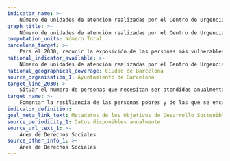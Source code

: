 ```yaml
---
indicator_name: >-
    Número de unidades de atención realizadas por el Centro de Urgencias y Emergencias Sociales (CUESB) y número de personas atendidas en emergencia social
graph_title: >-
    Número de unidades de atención realizadas por el Centro de Urgencias y Emergencias Sociales (CUESB) y número de personas atendidas en emergencia social
computation_units: Número Total
barcelona_target: >-
    Para el 2030, reducir la exposición de las personas más vulnerables a situaciones de crisis o desastre, así como incrementar su resiliencia para hacerles frente
national_indicator_available: >-
    Número de unidades de atención realizadas por el Centro de Urgencias y Emergencias Sociales (CUESB) y número de personas atendidas en emergencia social
national_geographical_coverage: Ciudad de Barcelona
source_organisation_1: Ayuntamiento de Barcelona
target_line_2030: >-
    Situar el número de personas que necesitan ser atendidas anualmente por urgencia o emergencia social por debajo de las 10.000
target_name: >-
    Fomentar la resiliencia de las personas pobres y de las que se encuentran en situaciones vulnerables y reducir su exposición y vulnerabilidad a los fenómenos extremos relacionados con el clima y otras crisis y desastres económicos, sociales y ambientales
indicator_definition:
goal_meta_link_text: Metadatos de los Objetivos de Desarrollo Sostenible de las Naciones Unidas (pdf 894kB)
source_periodicity_1: Datos disponibles anualmente
source_url_text_1: >-
    Área de Derechos Sociales
source_other_info_1: >-
    Área de Derechos Sociales
---
```

